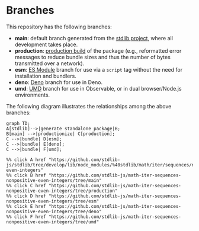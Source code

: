<!--

@license Apache-2.0

Copyright (c) 2022 The Stdlib Authors.

Licensed under the Apache License, Version 2.0 (the "License");
you may not use this file except in compliance with the License.
You may obtain a copy of the License at

    http://www.apache.org/licenses/LICENSE-2.0

Unless required by applicable law or agreed to in writing, software
distributed under the License is distributed on an "AS IS" BASIS,
WITHOUT WARRANTIES OR CONDITIONS OF ANY KIND, either express or implied.
See the License for the specific language governing permissions and
limitations under the License.

-->

# Branches

This repository has the following branches:

-   **main**: default branch generated from the [stdlib project][stdlib-url], where all development takes place.
-   **production**: [production build][production-url] of the package (e.g., reformatted error messages to reduce bundle sizes and thus the number of bytes transmitted over a network).
-   **esm**: [ES Module][esm-url] branch for use via a `script` tag without the need for installation and bundlers.
-   **deno**: [Deno][deno-url] branch for use in Deno.
-   **umd**: [UMD][umd-url] branch for use in Observable, or in dual browser/Node.js environments.

The following diagram illustrates the relationships among the above branches:

```mermaid
graph TD;
A[stdlib]-->|generate standalone package|B;
B[main] -->|productionize| C[production];
C -->|bundle| D[esm];
C -->|bundle| E[deno];
C -->|bundle| F[umd];

%% click A href "https://github.com/stdlib-js/stdlib/tree/develop/lib/node_modules/%40stdlib/math/iter/sequences/nonpositive-even-integers"
%% click B href "https://github.com/stdlib-js/math-iter-sequences-nonpositive-even-integers/tree/main"
%% click C href "https://github.com/stdlib-js/math-iter-sequences-nonpositive-even-integers/tree/production"
%% click D href "https://github.com/stdlib-js/math-iter-sequences-nonpositive-even-integers/tree/esm"
%% click E href "https://github.com/stdlib-js/math-iter-sequences-nonpositive-even-integers/tree/deno"
%% click F href "https://github.com/stdlib-js/math-iter-sequences-nonpositive-even-integers/tree/umd"
```

[stdlib-url]: https://github.com/stdlib-js/stdlib/tree/develop/lib/node_modules/%40stdlib/math/iter/sequences/nonpositive-even-integers
[production-url]: https://github.com/stdlib-js/math-iter-sequences-nonpositive-even-integers/tree/production
[deno-url]: https://github.com/stdlib-js/math-iter-sequences-nonpositive-even-integers/tree/deno
[umd-url]: https://github.com/stdlib-js/math-iter-sequences-nonpositive-even-integers/tree/umd
[esm-url]: https://github.com/stdlib-js/math-iter-sequences-nonpositive-even-integers/tree/esm